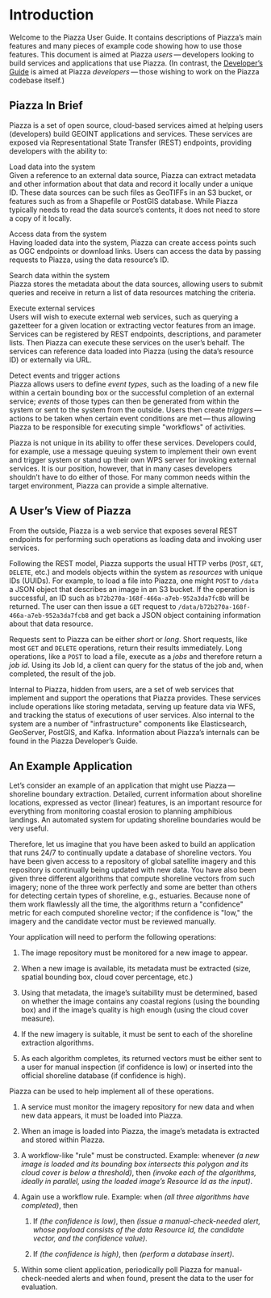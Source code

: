 # Introduction

Welcome to the Piazza User Guide. It contains descriptions of Piazza’s
main features and many pieces of example code showing how to use those
features. This document is aimed at Piazza *users* — developers looking
to build services and applications that use Piazza. (In contrast, the
[Developer’s Guide](../devguide/index.html) is aimed at Piazza
*developers* — those wishing to work on the Piazza codebase itself.)

## Piazza In Brief

Piazza is a set of open source, cloud-based services aimed at helping
users (developers) build GEOINT applications and services. These
services are exposed via Representational State Transfer (REST)
endpoints, providing developers with the ability to:

Load data into the system  
Given a reference to an external data source, Piazza can extract
metadata and other information about that data and record it locally
under a unique ID. These data sources can be such files as GeoTIFFs in
an S3 bucket, or features such as from a Shapefile or PostGIS database.
While Piazza typically needs to read the data source’s contents, it does
not need to store a copy of it locally.

Access data from the system  
Having loaded data into the system, Piazza can create access points such
as OGC endpoints or download links. Users can access the data by passing
requests to Piazza, using the data resource’s ID.

Search data within the system  
Piazza stores the metadata about the data sources, allowing users to
submit queries and receive in return a list of data resources matching
the criteria.

Execute external services  
Users will wish to execute external web services, such as querying a
gazetteer for a given location or extracting vector features from an
image. Services can be registered by REST endpoints, descriptions, and
parameter lists. Then Piazza can execute these services on the user’s
behalf. The services can reference data loaded into Piazza (using the
data’s resource ID) or externally via URL.

Detect events and trigger actions  
Piazza allows users to define *event types*, such as the loading of a
new file within a certain bounding box or the successful completion of
an external service; *events* of those types can then be generated from
within the system or sent to the system from the outside. Users then
create *triggers* — actions to be taken when certain event conditions
are met — thus allowing Piazza to be responsible for executing simple
"workflows" of activities.

Piazza is not unique in its ability to offer these services. Developers
could, for example, use a message queuing system to implement their own
event and trigger system or stand up their own WPS server for invoking
external services. It is our position, however, that in many cases
developers shouldn’t have to do either of those. For many common needs
within the target environment, Piazza can provide a simple alternative.

## A User’s View of Piazza

From the outside, Piazza is a web service that exposes several REST
endpoints for performing such operations as loading data and invoking
user services.

Following the REST model, Piazza supports the usual HTTP verbs (`POST`,
`GET`, `DELETE`, etc.) and models objects within the system as
*resources* with unique IDs (UUIDs). For example, to load a file into
Piazza, one might `POST` to `/data` a JSON object that describes an
image in an S3 bucket. If the operation is successful, an ID such as
`b72b270a-168f-466a-a7eb-952a3da7fc8b` will be returned. The user can
then issue a `GET` request to
`/data/b72b270a-168f-466a-a7eb-952a3da7fcb8` and get back a JSON object
containing information about that data resource.

Requests sent to Piazza can be either *short* or *long*. Short requests,
like most `GET` and `DELETE` operations, return their results
immediately. Long operations, like a `POST` to load a file, execute as a
*jobs* and therefore return a *job id*. Using its Job Id, a client can
query for the status of the job and, when completed, the result of the
job.

Internal to Piazza, hidden from users, are a set of web services that
implement and support the operations that Piazza provides. These
services include operations like storing metadata, serving up feature
data via WFS, and tracking the status of executions of user services.
Also internal to the system are a number of "infrastructure" components
like Elasticsearch, GeoServer, PostGIS, and Kafka. Information about
Piazza’s internals can be found in the Piazza Developer’s Guide.

## An Example Application

Let’s consider an example of an application that might use
Piazza — shoreline boundary extraction. Detailed, current information
about shoreline locations, expressed as vector (linear) features, is an
important resource for everything from monitoring coastal erosion to
planning amphibious landings. An automated system for updating shoreline
boundaries would be very useful.

Therefore, let us imagine that you have been asked to build an
application that runs 24/7 to continually update a database of shoreline
vectors. You have been given access to a repository of global satellite
imagery and this repository is continually being updated with new data.
You have also been given three different algorithms that compute
shoreline vectors from such imagery; none of the three work perfectly
and some are better than others for detecting certain types of
shoreline, e.g., estuaries. Because none of them work flawlessly all the
time, the algorithms return a "confidence" metric for each computed
shoreline vector; if the confidence is "low," the imagery and the
candidate vector must be reviewed manually.

Your application will need to perform the following operations:

1.  The image repository must be monitored for a new image to appear.

2.  When a new image is available, its metadata must be extracted (size,
    spatial bounding box, cloud cover percentage, etc.)

3.  Using that metadata, the image’s suitability must be determined,
    based on whether the image contains any coastal regions (using the
    bounding box) and if the image’s quality is high enough (using the
    cloud cover measure).

4.  If the new imagery is suitable, it must be sent to each of the
    shoreline extraction algorithms.

5.  As each algorithm completes, its returned vectors must be either
    sent to a user for manual inspection (if confidence is low) or
    inserted into the official shoreline database (if confidence is
    high).

Piazza can be used to help implement all of these operations.

1.  A service must monitor the imagery repository for new data and when
    new data appears, it must be loaded into Piazza.

2.  When an image is loaded into Piazza, the image’s metadata is
    extracted and stored within Piazza.

3.  A workflow-like "rule" must be constructed. Example: whenever *(a
    new image is loaded and its bounding box intersects this polygon and
    its cloud cover is below a threshold)*, then *(invoke each of the
    algorithms, ideally in parallel, using the loaded image’s Resource
    Id as the input)*.

4.  Again use a workflow rule. Example: when *(all three algorithms have
    completed)*, then

    1.  If *(the confidence is low)*, then *(issue a manual-check-needed
        alert, whose payload consists of the data Resource Id, the
        candidate vector, and the confidence value)*.

    2.  If *(the confidence is high)*, then *(perform a database
        insert)*.

5.  Within some client application, periodically poll Piazza for
    manual-check-needed alerts and when found, present the data to the
    user for evaluation.



